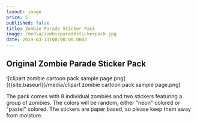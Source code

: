 ```yaml
---
layout: image
price: 5
published: false
title: Zombie Parade Sticker Pack
image: /media/zombieparadestickerpack.jpg
date: 2019-03-11T00:00:00.000Z
---
```

## Original Zombie Parade Sticker Pack

![clipart zombie cartoon pack sample page.png]({{site.baseurl}}/media/clipart zombie cartoon pack sample page.png)

The pack comes with 8 individual zombies and two stickers featuring a group of zombies. The colors will be random, either "neon" colored or "pastel" colored. The stickers are paper based, so please keep them away from moisture.



